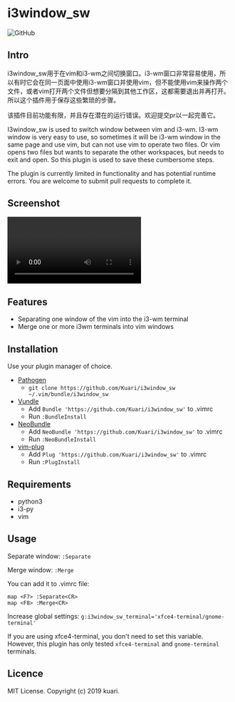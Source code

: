 # i3window_sw

![GitHub](https://img.shields.io/github/license/Kuari/i3window_sw.svg?style=flat-square)

## Intro

i3window_sw用于在vim和i3-wm之间切换窗口。i3-wm窗口非常容易使用，所以有时它会在同一页面中使用i3-wm窗口并使用vim，但不能使用vim来操作两个文件，或者vim打开两个文件但想要分隔到其他工作区，这都需要退出并再打开。所以这个插件用于保存这些繁琐的步骤。

该插件目前功能有限，并且存在潜在的运行错误。欢迎提交pr以一起完善它。

I3window_sw is used to switch window between vim and i3-wm. I3-wm window is very easy to use, so sometimes it will be i3-wm window in the same page and use vim, but can not use vim to operate two files. Or vim opens two files but wants to separate the other workspaces, but needs to exit and open. So this plugin is used to save these cumbersome steps.

The plugin is currently limited in functionality and has potential runtime errors. You are welcome to submit pull requests to complete it.

## Screenshot

<video controls><source src="demo.mp4" type="video/mp4"></video>

## Features

* Separating one window of the vim into the i3-wm terminal
* Merge one or more i3wm terminals into vim windows

## Installation

Use your plugin manager of choice.

- [Pathogen](https://github.com/tpope/vim-pathogen)
  - `git clone https://github.com/Kuari/i3window_sw ~/.vim/bundle/i3window_sw`
- [Vundle](https://github.com/gmarik/vundle)
  - Add `Bundle 'https://github.com/Kuari/i3window_sw'` to .vimrc
  - Run `:BundleInstall`
- [NeoBundle](https://github.com/Shougo/neobundle.vim)
  - Add `NeoBundle 'https://github.com/Kuari/i3window_sw'` to .vimrc
  - Run `:NeoBundleInstall`
- [vim-plug](https://github.com/junegunn/vim-plug)
  - Add `Plug 'https://github.com/Kuari/i3window_sw'` to .vimrc
  - Run `:PlugInstall`

## Requirements

* python3
* i3-py
* vim

## Usage

Separate window:
    `:Separate`

Merge window:
    `:Merge`

You can add it to .vimrc file:
```
map <F7> :Separate<CR>
map <F8> :Merge<CR>
```

Increase global settings:
    `g:i3window_sw_terminal='xfce4-terminal/gnome-terminal'`

If you are using xfce4-terminal, you don't need to set this variable. However, this plugin has only tested `xfce4-terminal` and `gnome-terminal` terminals.



## Licence

MIT License. Copyright (c) 2019 kuari.
